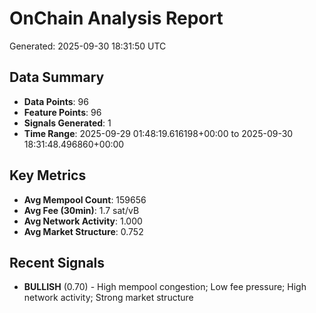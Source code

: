# OnChain Analysis Report
Generated: 2025-09-30 18:31:50 UTC

## Data Summary
- **Data Points**: 96
- **Feature Points**: 96
- **Signals Generated**: 1
- **Time Range**: 2025-09-29 01:48:19.616198+00:00 to 2025-09-30 18:31:48.496860+00:00

## Key Metrics
- **Avg Mempool Count**: 159656
- **Avg Fee (30min)**: 1.7 sat/vB
- **Avg Network Activity**: 1.000
- **Avg Market Structure**: 0.752

## Recent Signals
- **BULLISH** (0.70) - High mempool congestion; Low fee pressure; High network activity; Strong market structure
